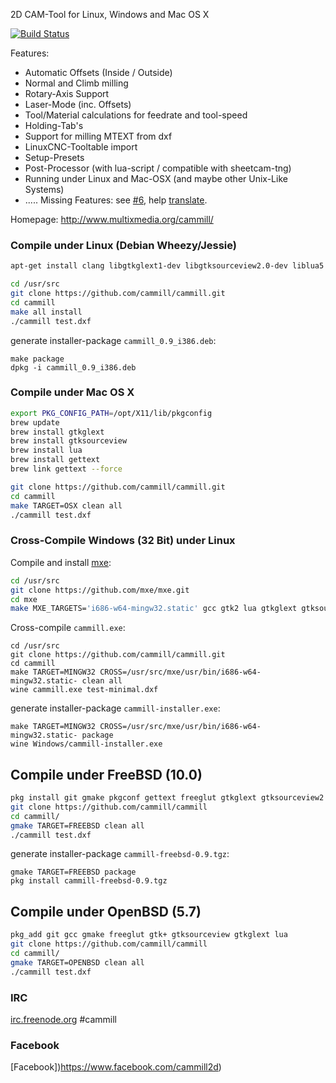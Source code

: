 2D CAM-Tool for Linux, Windows and Mac OS X

[![Build Status](https://travis-ci.org/cammill/cammill.svg?branch=master)](https://travis-ci.org/cammill/cammill)

Features:
* Automatic Offsets (Inside / Outside)
* Normal and Climb milling
* Rotary-Axis Support
* Laser-Mode (inc. Offsets)
* Tool/Material calculations for feedrate and tool-speed
* Holding-Tab's
* Support for milling MTEXT from dxf
* LinuxCNC-Tooltable import
* Setup-Presets
* Post-Processor (with lua-script / compatible with sheetcam-tng)
* Running under Linux and Mac-OSX (and maybe other Unix-Like Systems)
* .....
Missing Features: see [#6](https://github.com/cammill/cammill/issues/6), help [translate](https://crowdin.com/project/cammill).

Homepage: http://www.multixmedia.org/cammill/

### Compile under Linux (Debian Wheezy/Jessie)

```bash
apt-get install clang libgtkglext1-dev libgtksourceview2.0-dev liblua5.1-0-dev freeglut3-dev libglu1-mesa-dev libgtk2.0-dev libgvnc-1.0-dev libg3d-dev
```

```bash
cd /usr/src
git clone https://github.com/cammill/cammill.git
cd cammill
make all install
./cammill test.dxf
```
generate installer-package ```cammill_0.9_i386.deb```:
```
make package 
dpkg -i cammill_0.9_i386.deb
```

### Compile under Mac OS X

```bash
export PKG_CONFIG_PATH=/opt/X11/lib/pkgconfig
brew update
brew install gtkglext
brew install gtksourceview
brew install lua
brew install gettext
brew link gettext --force
```

```bash
git clone https://github.com/cammill/cammill.git
cd cammill
make TARGET=OSX clean all
./cammill test.dxf
```

### Cross-Compile Windows (32 Bit) under Linux

Compile and install [mxe](http://mxe.cc/):
```bash
cd /usr/src
git clone https://github.com/mxe/mxe.git
cd mxe
make MXE_TARGETS='i686-w64-mingw32.static' gcc gtk2 lua gtkglext gtksourceview freeglut
```
Cross-compile ```cammill.exe```:
```
cd /usr/src
git clone https://github.com/cammill/cammill.git
cd cammill
make TARGET=MINGW32 CROSS=/usr/src/mxe/usr/bin/i686-w64-mingw32.static- clean all 
wine cammill.exe test-minimal.dxf
```
generate installer-package ```cammill-installer.exe```:
```
make TARGET=MINGW32 CROSS=/usr/src/mxe/usr/bin/i686-w64-mingw32.static- package 
wine Windows/cammill-installer.exe
```

## Compile under FreeBSD (10.0)

```bash
pkg install git gmake pkgconf gettext freeglut gtkglext gtksourceview2 lua51
git clone https://github.com/cammill/cammill
cd cammill/
gmake TARGET=FREEBSD clean all
./cammill test.dxf
```
generate installer-package ```cammill-freebsd-0.9.tgz```:
```
gmake TARGET=FREEBSD package 
pkg install cammill-freebsd-0.9.tgz
```

## Compile under OpenBSD (5.7)

```bash
pkg_add git gcc gmake freeglut gtk+ gtksourceview gtkglext lua
git clone https://github.com/cammill/cammill
cd cammill/
gmake TARGET=OPENBSD clean all
./cammill test.dxf
```

### IRC

[irc.freenode.org](http://www.freenode.org/) #cammill

### Facebook
[Facebook])https://www.facebook.com/cammill2d)
